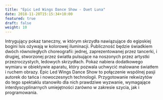 ```yaml
---
title: "Epic Led Wings Dance Show - Duet Luna"
date: 2018-11-28T15:15:34+10:00
featured: true
draft: false
weight: 10
---
```

Intrygujący pokaz taneczny, w którym skrzydła nawiązujące do egipskiej bogini Isis ożywają w kolorowej iluminacji. Publiczność będzie świadkiem dwóch równoległych choreografii: jednej, zaprezentowanej przez tancerki, i drugiej, stworzonej przez światła pulsujące na noszonych przez artystki przezroczystych, ledowych skrzydłach. Pokaz nabiera dodatkowego wymiaru w obiektywie aparatu, który pozwala uchwycić malowane światłem i ruchem obrazy.
Epic Led Wings Dance Show to połączenie wspólnej pasji autorek do tańca i nowoczesnych technologii. Przygotowanie rekwizytów do tego spektaklu stanowiło dla nich prawdziwe wyzwanie, wymagające interdyscyplinarnych umiejętności zarówno w zakresie szycia, jak i programowania.